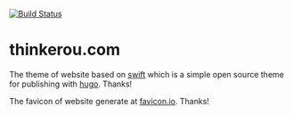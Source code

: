 [![Build Status](https://travis-ci.org/thinkerou/thinkerou.com.svg?branch=master)](https://travis-ci.org/thinkerou/thinkerou.com)

# thinkerou.com

The theme of website based on [swift](https://github.com/onweru/hugo-swift-theme) which is a simple open source theme for publishing with [hugo](https://gohugo.io/). Thanks!

The favicon of website generate at [favicon.io](https://favicon.io/favicon-generator/). Thanks!
